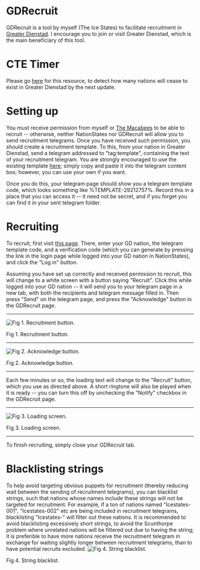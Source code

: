 # GDRecruit
GDRecruit is a tool by myself (The Ice States) to facilitate recruitment in [Greater Dienstad](https://www.nationstates.net/region=greater_dienstad). I encourage you to join or visit Greater Dienstad, which is the main beneficiary of this tool.

# CTE Timer
Please go [here](https://canineanimal.github.io/GDRecruit/pages/timer.html) for this resource, to detect how many nations will cease to exist in Greater Dienstad by the next update. 

# Setting up
You must receive permission from myself or [The Macabees](https://www.nationstates.net/page=region_control/region=greater_dienstad) to be able to recruit -- otherwise, neither NationStates nor GDRecruit will allow you to send recruitment telegrams. Once you have received such permission, you should create a recruitment template. To this, from your nation in Greater Dienstad, send a telegram addressed to "tag:template", containing the text of your recruitment telegram. You are strongly encouraged to use the existing template [here](https://github.com/CanineAnimal/GDRecruit/raw/main/template.txt); simply copy and paste it into the telegram content box; however, you can use your own if you want.

Once you do this, your telegram page should show you a telegram template code, which looks something like %TEMPLATE-29212757%. Record this in a place that you can access it -- it need not be secret, and if you forget you can find it in your sent telegram folder.

# Recruiting
To recruit, first visit [this page](https://canineanimal.github.io/GDRecruit/pages/rec.html). There, enter your GD nation, the telegram template code, and a verification code (which you can generate by pressing the link in the login page while logged into your GD nation in NationStates), and click the "Log in" button.

Assuming you have set up correctly and received permission to recruit, this will change to a white screen with a button saying "Recruit". Click this while logged into your GD nation -- it will send you to your telegram page in a new tab, with both the recipients and telegram message filled in. Then press "Send" on the telegram page, and press the "Acknowledge" button in the GDRecruit page.
_______________
![Fig 1. Recruitment button.](https://i.imgur.com/g5QvNCu.png "Fig 1. Recruitment button.")

Fig 1. Recruitment button.
_______________
![Fig 2. Acknowledge button.](https://i.imgur.com/LRgDkGM.png "Fig 2. Acknowledge button.")

Fig 2. Acknowledge button.
_______________
Each few minutes or so, the loading text will change to the "Recruit" button, which you use as directed above. A short ringtone will also be played when it is ready -- you can turn this off by unchecking the "Notify" checkbox in the GDRecruit page.
_______________
![Fig 3. Loading screen.](https://i.imgur.com/2gwwCj7.png "Fig 3. Loading screen.")

Fig 3. Loading screen.
_______________
To finish recruiting, simply close your GDRecruit tab.

# Blacklisting strings
To help avoid targeting obvious puppets for recruitment (thereby reducing wait between the sending of recruitment telegrams), you can blacklist strings, such that nations whose names include these strings will not be targeted for recruitment. For example, if a ton of nations named "Icestates-001", "Icestates-002" etc are being included in recruitment telegrams, blacklisting "Icestates-" will filter out these nations. It is recommended to avoid blacklisting excessively short strings, to avoid the Scunthorpe problem where unrelated nations will be filtered out due to having the string; it is preferible to have more nations receive the recruitment telegram in exchange for waiting slightly longer between recruitment telegrams, than to have potential recruits excluded.
![Fig 4. String blacklist.](https://i.imgur.com/FRRSjso.png "Fig 4. String blacklist.")

Fig 4. String blacklist.
